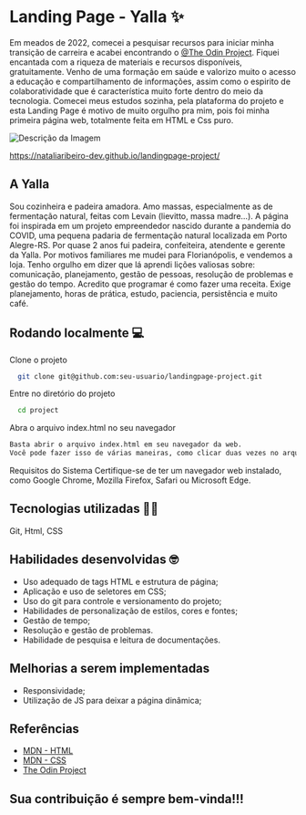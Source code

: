 
# Landing Page - Yalla ✨

Em meados de 2022, comecei a pesquisar recursos para iniciar minha transição de carreira e acabei encontrando o [@The Odin Project]('https://www.theodinproject.com/').
Fiquei encantada com a riqueza de materiais e recursos disponíveis, gratuitamente. 
Venho de uma formação em saúde e valorizo muito o acesso a educação e compartilhamento de informações, assim como o espirito de colaboratividade
que é característica muito forte dentro do meio da tecnologia. 
Comecei meus estudos sozinha, pela plataforma do projeto e esta Landing Page é motivo de muito orgulho pra mim, pois foi minha primeira página web, 
totalmente feita em HTML e Css puro. 

![Descrição da Imagem](gifs/lp-yalla.gif)

https://nataliaribeiro-dev.github.io/landingpage-project/


## A Yalla 

Sou cozinheira e padeira amadora. 
Amo massas, especialmente as de fermentação natural, feitas com Levain (lievitto, massa madre...).
A página foi inspirada em um projeto empreendedor nascido durante a pandemia do COVID, uma pequena padaria de fermentação natural localizada em Porto Alegre-RS. 
Por quase 2 anos fui padeira, confeiteira, atendente e gerente da Yalla.
Por motivos familiares me mudei para Florianópolis, e vendemos a loja.
Tenho orgulho em dizer que lá aprendi lições valiosas sobre: comunicação, planejamento, gestão de pessoas, resolução de problemas e gestão do tempo. 
Acredito que programar é como fazer uma receita. Exige planejamento, horas de prática, estudo, paciencia, persistência e muito café. 


## Rodando localmente 💻

Clone o projeto

```bash
  git clone git@github.com:seu-usuario/landingpage-project.git
```

Entre no diretório do projeto

```bash
  cd project
```

Abra o arquivo index.html no seu navegador

```bash
Basta abrir o arquivo index.html em seu navegador da web.
Você pode fazer isso de várias maneiras, como clicar duas vezes no arquivo ou arrastá-lo para a janela do navegador.
```

Requisitos do Sistema
Certifique-se de ter um navegador web instalado, como Google Chrome, Mozilla Firefox, Safari ou Microsoft Edge.


## Tecnologias utilizadas 👩‍💻

Git, Html, CSS


## Habilidades desenvolvidas 🤓

- Uso adequado de tags HTML e estrutura de página;
- Aplicação e uso de seletores em CSS;
- Uso do git para controle e versionamento do projeto;
- Habilidades de personalização de estilos, cores e fontes;
- Gestão de tempo;
- Resolução e gestão de problemas.
- Habilidade de pesquisa e leitura de documentações.


## Melhorias a serem implementadas

- Responsividade;
- Utilização de JS para deixar a página dinâmica;


## Referências

 - [MDN - HTML](https://developer.mozilla.org/en-US/docs/Learn/HTML/Introduction_to_HTML/Getting_started)
 - [MDN - CSS](https://developer.mozilla.org/en-US/docs/Web/CSS/Reference)
 - [The Odin Project](https://www.theodinproject.com/)
 
## Sua contribuição é sempre bem-vinda!!!

